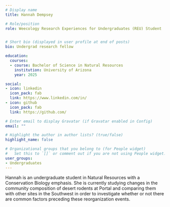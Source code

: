 ```yaml
---
# Display name
title: Hannah Dempsey

# Role/position
role: Weecology Research Experiences for Undergraduates (REU) Student


# Short bio (displayed in user profile at end of posts)
bio: Undergrad research fellow

education:
  courses:
  - course: Bachelor of Science in Natural Resources
    institution: University of Arizona
    year: 2025

social:
- icon: linkedin
  icon_pack: fab
  link: https://www.linkedin.com/in/
- icon: github
  icon_pack: fab
  link: https://github.com/

# Enter email to display Gravatar (if Gravatar enabled in Config)
email: ""

# Highlight the author in author lists? (true/false)
highlight_name: false

# Organizational groups that you belong to (for People widget)
#   Set this to `[]` or comment out if you are not using People widget.
user_groups:
- Undergraduates
---
```


Hannah is an undergraduate student in Natural Resources with a Conservation Biology emphasis. She is currently studying changes in the community composition of desert rodents at Portal and comparing them with other sites in the Southwest in order to investigate whether or not there are common factors preceding these reorganization events.